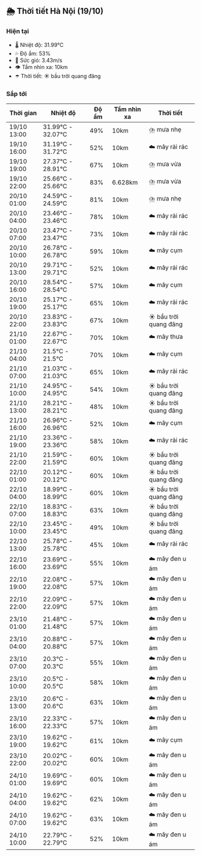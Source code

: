 ## 🌦️ Thời tiết Hà Nội (19/10)

### Hiện tại

- 🌡️ Nhiệt độ: 31.99℃
- 💦 Độ ẩm: 53%
- 💨 Sức gió: 3.43m/s
- 👁️ Tầm nhìn xa: 10km
- ☂️ Thời tiết: ☀️ bầu trời quang đãng

### Sắp tới

| Thời gian | Nhiệt độ | Độ ẩm | Tầm nhìn xa | Thời tiết |
| --- | --- | --- | --- | --- |
| 19/10 13:00 | 31.99℃ - 32.07℃ | 49% | 10km | ⛈️ mưa nhẹ |
| 19/10 16:00 | 31.19℃ - 31.72℃ | 52% | 10km | ☁️ mây rải rác |
| 19/10 19:00 | 27.37℃ - 28.91℃ | 67% | 10km | ⛈️ mưa vừa |
| 19/10 22:00 | 25.66℃ - 25.66℃ | 83% | 6.628km | ⛈️ mưa vừa |
| 20/10 01:00 | 24.59℃ - 24.59℃ | 81% | 10km | ⛈️ mưa nhẹ |
| 20/10 04:00 | 23.46℃ - 23.46℃ | 78% | 10km | ☁️ mây rải rác |
| 20/10 07:00 | 23.47℃ - 23.47℃ | 73% | 10km | ☁️ mây rải rác |
| 20/10 10:00 | 26.78℃ - 26.78℃ | 59% | 10km | ☁️ mây cụm |
| 20/10 13:00 | 29.71℃ - 29.71℃ | 52% | 10km | ☁️ mây rải rác |
| 20/10 16:00 | 28.54℃ - 28.54℃ | 57% | 10km | ☁️ mây cụm |
| 20/10 19:00 | 25.17℃ - 25.17℃ | 65% | 10km | ☁️ mây rải rác |
| 20/10 22:00 | 23.83℃ - 23.83℃ | 67% | 10km | ☀️ bầu trời quang đãng |
| 21/10 01:00 | 22.67℃ - 22.67℃ | 70% | 10km | ☁️ mây thưa |
| 21/10 04:00 | 21.5℃ - 21.5℃ | 70% | 10km | ☁️ mây cụm |
| 21/10 07:00 | 21.03℃ - 21.03℃ | 65% | 10km | ☁️ mây rải rác |
| 21/10 10:00 | 24.95℃ - 24.95℃ | 54% | 10km | ☀️ bầu trời quang đãng |
| 21/10 13:00 | 28.21℃ - 28.21℃ | 48% | 10km | ☀️ bầu trời quang đãng |
| 21/10 16:00 | 26.96℃ - 26.96℃ | 52% | 10km | ☁️ mây cụm |
| 21/10 19:00 | 23.36℃ - 23.36℃ | 58% | 10km | ☁️ mây rải rác |
| 21/10 22:00 | 21.59℃ - 21.59℃ | 60% | 10km | ☀️ bầu trời quang đãng |
| 22/10 01:00 | 20.12℃ - 20.12℃ | 60% | 10km | ☀️ bầu trời quang đãng |
| 22/10 04:00 | 18.99℃ - 18.99℃ | 60% | 10km | ☀️ bầu trời quang đãng |
| 22/10 07:00 | 18.83℃ - 18.83℃ | 63% | 10km | ☀️ bầu trời quang đãng |
| 22/10 10:00 | 23.45℃ - 23.45℃ | 49% | 10km | ☀️ bầu trời quang đãng |
| 22/10 13:00 | 25.78℃ - 25.78℃ | 45% | 10km | ☁️ mây rải rác |
| 22/10 16:00 | 23.69℃ - 23.69℃ | 55% | 10km | ☁️ mây đen u ám |
| 22/10 19:00 | 22.08℃ - 22.08℃ | 57% | 10km | ☁️ mây đen u ám |
| 22/10 22:00 | 22.09℃ - 22.09℃ | 57% | 10km | ☁️ mây đen u ám |
| 23/10 01:00 | 21.48℃ - 21.48℃ | 57% | 10km | ☁️ mây đen u ám |
| 23/10 04:00 | 20.88℃ - 20.88℃ | 57% | 10km | ☁️ mây đen u ám |
| 23/10 07:00 | 20.3℃ - 20.3℃ | 55% | 10km | ☁️ mây đen u ám |
| 23/10 10:00 | 20.5℃ - 20.5℃ | 58% | 10km | ☁️ mây đen u ám |
| 23/10 13:00 | 20.6℃ - 20.6℃ | 63% | 10km | ☁️ mây đen u ám |
| 23/10 16:00 | 22.33℃ - 22.33℃ | 57% | 10km | ☁️ mây đen u ám |
| 23/10 19:00 | 19.62℃ - 19.62℃ | 61% | 10km | ☁️ mây cụm |
| 23/10 22:00 | 20.02℃ - 20.02℃ | 60% | 10km | ☁️ mây đen u ám |
| 24/10 01:00 | 19.69℃ - 19.69℃ | 60% | 10km | ☁️ mây đen u ám |
| 24/10 04:00 | 19.62℃ - 19.62℃ | 62% | 10km | ☁️ mây đen u ám |
| 24/10 07:00 | 19.62℃ - 19.62℃ | 63% | 10km | ☁️ mây đen u ám |
| 24/10 10:00 | 22.79℃ - 22.79℃ | 52% | 10km | ☁️ mây đen u ám |
